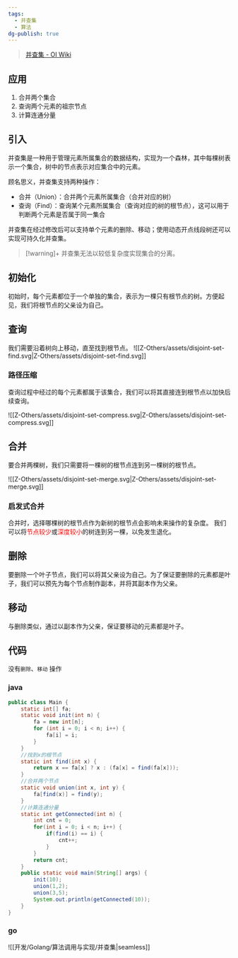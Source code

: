 ```yaml
---
tags:
  - 并查集
  - 算法
dg-publish: true
---
```

> [并查集 - OI Wiki](https://oi-wiki.org/ds/dsu/)

## 应用
1. 合并两个集合
2. 查询两个元素的祖宗节点
3. 计算连通分量

## 引入

并查集是一种用于管理元素所属集合的数据结构，实现为一个森林，其中每棵树表示一个集合，树中的节点表示对应集合中的元素。

顾名思义，并查集支持两种操作：

- 合并（Union）：合并两个元素所属集合（合并对应的树）
- 查询（Find）：查询某个元素所属集合（查询对应的树的根节点），这可以用于判断两个元素是否属于同一集合

并查集在经过修改后可以支持单个元素的删除、移动；使用动态开点线段树还可以实现可持久化并查集。
> [!warning]+
> 并查集无法以较低复杂度实现集合的分离。

## 初始化

初始时，每个元素都位于一个单独的集合，表示为一棵只有根节点的树。方便起见，我们将根节点的父亲设为自己。
## 查询

我们需要沿着树向上移动，直至找到根节点。
![[Z-Others/assets/disjoint-set-find.svg|Z-Others/assets/disjoint-set-find.svg]]
### 路径压缩

查询过程中经过的每个元素都属于该集合，我们可以将其直接连到根节点以加快后续查询。

![[Z-Others/assets/disjoint-set-compress.svg|Z-Others/assets/disjoint-set-compress.svg]]
## 合并

要合并两棵树，我们只需要将一棵树的根节点连到另一棵树的根节点。

![[Z-Others/assets/disjoint-set-merge.svg|Z-Others/assets/disjoint-set-merge.svg]]
### 启发式合并

合并时，选择哪棵树的根节点作为新树的根节点会影响未来操作的复杂度。
我们可以将<font color="#ff0000">节点较少</font>或<font color="#ff0000">深度较小</font>的树连到另一棵，以免发生退化。

## 删除

要删除一个叶子节点，我们可以将其父亲设为自己。为了保证要删除的元素都是叶子，我们可以预先为每个节点制作副本，并将其副本作为父亲。

## 移动

与删除类似，通过以副本作为父亲，保证要移动的元素都是叶子。

## 代码
没有`删除`、`移动` 操作
### java
```java
public class Main {  
    static int[] fa;  
    static void init(int n) {  
        fa = new int[n];  
        for (int i = 0; i < n; i++) {  
            fa[i] = i;  
        }  
    }  
    //找到x的根节点  
    static int find(int x) {  
        return x == fa[x] ? x : (fa[x] = find(fa[x]));  
    }  
    //合并两个节点  
    static void union(int x, int y) {  
        fa[find(x)] = find(y);  
    }  
    //计算连通分量  
    static int getConnected(int n) {  
        int cnt = 0;  
        for(int i = 0; i < n; i++) {  
            if(find(i) == i) {  
                cnt++;  
            }  
        }  
        return cnt;  
    }  
    public static void main(String[] args) {  
        init(10);  
        union(1,2);  
        union(3,5);  
        System.out.println(getConnected(10));  
    }  
}
```
### go
![[开发/Golang/算法调用与实现/并查集|seamless]]